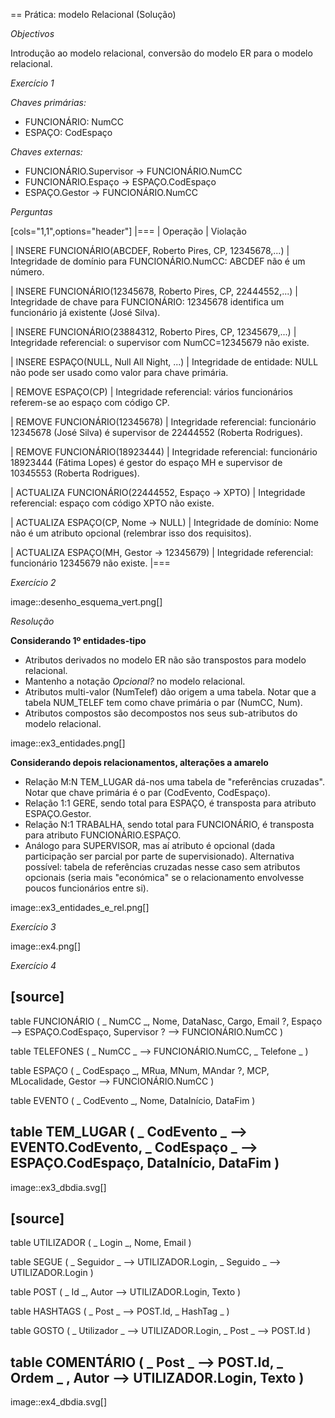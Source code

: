== Prática: modelo Relacional (Solução)





*Objectivos*



Introdução ao modelo relacional, conversão do modelo ER para o modelo relacional.


*Exercício 1*




*Chaves primárias:*

- FUNCIONÁRIO: NumCC
- ESPAÇO: CodEspaço



*Chaves externas:*

- FUNCIONÁRIO.Supervisor → FUNCIONÁRIO.NumCC
- FUNCIONÁRIO.Espaço → ESPAÇO.CodEspaço
- ESPAÇO.Gestor → FUNCIONÁRIO.NumCC

*Perguntas*

[cols="1,1",options="header"]
|===
| Operação | Violação

| INSERE FUNCIONÁRIO(ABCDEF, Roberto Pires, CP, 12345678,...)
| Integridade de domínio para FUNCIONÁRIO.NumCC: ABCDEF não é um número.

| INSERE FUNCIONÁRIO(12345678, Roberto Pires, CP, 22444552,...)
| Integridade de chave para FUNCIONÁRIO: 12345678 identifica um funcionário já existente (José Silva).

| INSERE FUNCIONÁRIO(23884312, Roberto Pires, CP, 12345679,...)
| Integridade referencial: o supervisor com NumCC=12345679 não existe.

| INSERE ESPAÇO(NULL, Null All Night, ...)
| Integridade de entidade: NULL não pode ser usado como valor para chave primária.

| REMOVE ESPAÇO(CP)
| Integridade referencial: vários funcionários referem-se ao espaço com código CP.

| REMOVE FUNCIONÁRIO(12345678)
| Integridade referencial: funcionário 12345678 (José Silva) é supervisor de 22444552 (Roberta Rodrigues).

| REMOVE FUNCIONÁRIO(18923444)
| Integridade referencial: funcionário 18923444 (Fátima Lopes) é gestor do espaço MH e supervisor de 10345553 (Roberta Rodrigues).

| ACTUALIZA FUNCIONÁRIO(22444552, Espaço → XPTO)
| Integridade referencial: espaço com código XPTO não existe.

| ACTUALIZA ESPAÇO(CP, Nome → NULL)
| Integridade de domínio: Nome não é um atributo opcional (relembrar isso dos requisitos).

| ACTUALIZA ESPAÇO(MH, Gestor → 12345679)
| Integridade referencial: funcionário 12345679 não existe.
|===

*Exercício 2*

image::desenho_esquema_vert.png[]

*Resolução*

__Considerando 1º entidades-tipo__

- Atributos derivados no modelo ER não são transpostos para modelo relacional.
- Mantenho a notação *Opcional?* no modelo relacional.
- Atributos multi-valor (NumTelef) dão origem a uma tabela. Notar que a tabela NUM_TELEF tem como chave primária o par (NumCC, Num).
- Atributos compostos são decompostos nos seus sub-atributos do modelo relacional.

image::ex3_entidades.png[]

__Considerando depois relacionamentos, alterações a amarelo__

- Relação M:N TEM_LUGAR dá-nos uma tabela de "referências cruzadas". Notar que chave primária é o par (CodEvento, CodEspaço).
- Relação 1:1 GERE, sendo total para ESPAÇO, é transposta para atributo ESPAÇO.Gestor.
- Relação N:1 TRABALHA, sendo total para FUNCIONÁRIO, é transposta para atributo FUNCIONÁRIO.ESPAÇO.
- Análogo para SUPERVISOR, mas aí atributo é opcional (dada participação ser parcial por parte de supervisionado). Alternativa possível: tabela de referências cruzadas nesse caso sem atributos opcionais (seria mais "económica" se o relacionamento envolvesse poucos funcionários entre si).

image::ex3_entidades_e_rel.png[]

*Exercício 3*

image::ex4.png[]

*Exercício 4*


[source]
----
table FUNCIONÁRIO
(
    _ NumCC _,
    Nome,
    DataNasc,
    Cargo,
    Email ?,
    Espaço --> ESPAÇO.CodEspaço,
    Supervisor ? --> FUNCIONÁRIO.NumCC
)

table TELEFONES 
(
    _ NumCC _ --> FUNCIONÁRIO.NumCC,
    _ Telefone _ 
)

table ESPAÇO
(
    _ CodEspaço _,
    MRua,
    MNum,
    MAndar ?,
    MCP,
    MLocalidade,
    Gestor --> FUNCIONÁRIO.NumCC
)

table EVENTO
(
    _ CodEvento _,
    Nome,
    DataInício,
    DataFim 
)

table TEM_LUGAR
(
    _ CodEvento _ --> EVENTO.CodEvento,
    _ CodEspaço _ --> ESPAÇO.CodEspaço,
    DataInício,
    DataFim
)
----

image::ex3_dbdia.svg[]



[source]
----
table UTILIZADOR
(
  _ Login _,
  Nome,
  Email
)

table SEGUE
(
  _ Seguidor _ --> UTILIZADOR.Login,
  _ Seguido _ --> UTILIZADOR.Login
)

table POST 
(
  _ Id _,
  Autor --> UTILIZADOR.Login,
  Texto
)

table HASHTAGS
( 
  _ Post _ --> POST.Id,
  _ HashTag _
)

table GOSTO 
(
  _ Utilizador _ --> UTILIZADOR.Login,
  _ Post _ --> POST.Id
)

table COMENTÁRIO
(
  _ Post _ --> POST.Id,
  _ Ordem _ ,
  Autor --> UTILIZADOR.Login,
  Texto 
)
----

image::ex4_dbdia.svg[]

